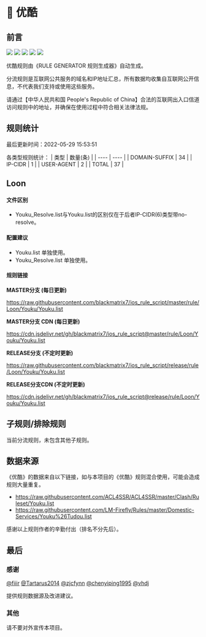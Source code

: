 # 🧸 优酷

## 前言

![](https://shields.io/badge/-移除重复规则-ff69b4) ![](https://shields.io/badge/-DOMAIN与DOMAIN--SUFFIX合并-green) ![](https://shields.io/badge/-DOMAIN--SUFFIX间合并-critical) ![](https://shields.io/badge/-DOMAIN--SUFFIX与DOMAIN--KEYWORD合并-blue) ![](https://shields.io/badge/-IP--CIDR(6)合并-blueviolet) 

优酷规则由《RULE GENERATOR 规则生成器》自动生成。

分流规则是互联网公共服务的域名和IP地址汇总，所有数据均收集自互联网公开信息，不代表我们支持或使用这些服务。

请通过【中华人民共和国 People's Republic of China】合法的互联网出入口信道访问规则中的地址，并确保在使用过程中符合相关法律法规。

## 规则统计

最后更新时间：2022-05-29 15:53:51

各类型规则统计：
| 类型 | 数量(条)  | 
| ---- | ----  |
| DOMAIN-SUFFIX | 34  | 
| IP-CIDR | 1  | 
| USER-AGENT | 2  | 
| TOTAL | 37  | 


## Loon 

#### 文件区别
- Youku_Resolve.list与Youku.list的区别仅在于后者IP-CIDR(6)类型带no-resolve。

#### 配置建议
- Youku.list 单独使用。
- Youku_Resolve.list 单独使用。

#### 规则链接
**MASTER分支 (每日更新)**

https://raw.githubusercontent.com/blackmatrix7/ios_rule_script/master/rule/Loon/Youku/Youku.list

**MASTER分支 CDN (每日更新)**

https://cdn.jsdelivr.net/gh/blackmatrix7/ios_rule_script@master/rule/Loon/Youku/Youku.list

**RELEASE分支 (不定时更新)**

https://raw.githubusercontent.com/blackmatrix7/ios_rule_script/release/rule/Loon/Youku/Youku.list

**RELEASE分支CDN (不定时更新)**

https://cdn.jsdelivr.net/gh/blackmatrix7/ios_rule_script@release/rule/Loon/Youku/Youku.list

## 子规则/排除规则


当前分流规则，未包含其他子规则。

## 数据来源

《优酷》的数据来自以下链接，如与本项目的《优酷》规则混合使用，可能会造成规则大量重复。

- https://raw.githubusercontent.com/ACL4SSR/ACL4SSR/master/Clash/Ruleset/Youku.list
- https://raw.githubusercontent.com/LM-Firefly/Rules/master/Domestic-Services/Youku%26Tudou.list


感谢以上规则作者的辛勤付出（排名不分先后）。

## 最后

### 感谢

[@fiiir](https://github.com/fiiir) [@Tartarus2014](https://github.com/Tartarus2014) [@zjcfynn](https://github.com/zjcfynn) [@chenyiping1995](https://github.com/chenyiping1995) [@vhdj](https://github.com/vhdj)

提供规则数据源及改进建议。

### 其他

请不要对外宣传本项目。